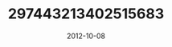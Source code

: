 ---
title: "297443213402515683"
cover: "2012-10-08 17.33.35 297443213402515683_46248401"
photo: "2012-10-08 17.33.35 297443213402515683_46248401"
date: "2012-10-08"
type: "photo"
---